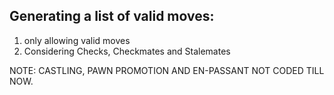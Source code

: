 ## Generating a list of valid moves:
1) only allowing valid moves
2) Considering Checks, Checkmates and Stalemates


NOTE: CASTLING, PAWN PROMOTION AND EN-PASSANT NOT CODED TILL NOW.
